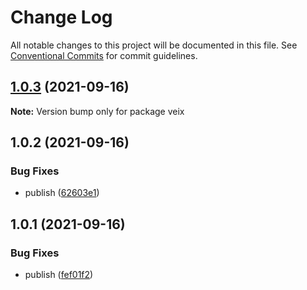 # Change Log

All notable changes to this project will be documented in this file.
See [Conventional Commits](https://conventionalcommits.org) for commit guidelines.

## [1.0.3](https://github.com/corlogix/veix.github/compare/v1.0.2...v1.0.3) (2021-09-16)

**Note:** Version bump only for package veix





## 1.0.2 (2021-09-16)


### Bug Fixes

* publish ([62603e1](https://github.com/corlogix/veix.github/commit/62603e1a4446b8e8ee81f7927b548a90690032ea))





## 1.0.1 (2021-09-16)


### Bug Fixes

* publish ([fef01f2](https://github.com/corlogix/veix.github/commit/fef01f2b426c5a924f8f9f1e93819a8107e0c3c4))
